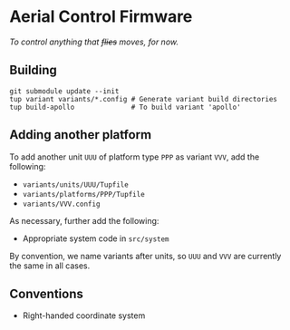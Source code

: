 Aerial Control Firmware
=======================
_To control anything that ~~flies~~ moves, for now._

Building
--------

    git submodule update --init
    tup variant variants/*.config # Generate variant build directories
    tup build-apollo              # To build variant 'apollo'

Adding another platform
-----------------------
To add another unit `UUU` of platform type `PPP` as variant `VVV`, add the following:

  * `variants/units/UUU/Tupfile`
  * `variants/platforms/PPP/Tupfile`
  * `variants/VVV.config`

As necessary, further add the following:

  * Appropriate system code in `src/system`

By convention, we name variants after units, so `UUU` and `VVV` are currently
the same in all cases.

Conventions
-----------
* Right-handed coordinate system
